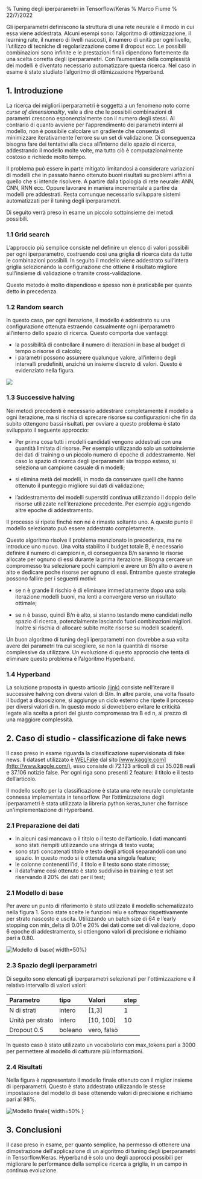 % Tuning degli iperparametri in Tensorflow/Keras
% Marco Fiume
% 22/7/2022

Gli iperparametri definiscono la struttura di una rete neurale e il modo in cui essa viene addestrata. Alcuni esempi sono: l’algoritmo di ottimizzazione, il learning rate, il numero di livelli nascosti, il numero di unità per ogni livello, l’utilizzo di tecniche di regolarizzazione come il dropout ecc. Le possibili combinazioni sono infinite e le prestazioni finali dipendono fortemente da una scelta corretta degli iperparametri. Con l’aumentare della complessità dei modelli è diventato necessario automatizzare questa ricerca. Nel caso in esame è stato studiato l’algoritmo di ottimizzazione Hyperband.

## 1. Introduzione
La ricerca dei migliori iperparametri è soggetta a un fenomeno noto come *curse of dimensionality*, vale a dire che le possibili combinazioni di parametri crescono esponenzialmente con il numero degli stessi. Al contrario di quanto avviene per l’apprendimento dei parametri interni al modello, non è possibile calcolare un gradiente che consenta di minimizzare iterativamente l’errore su un set di validazione. Di conseguenza bisogna fare dei tentativi alla cieca all’interno dello spazio di ricerca, addestrando il modello molte volte, ma tutto ciò è computazionalmente costoso e richiede molto tempo.

Il problema può essere in parte mitigato limitandosi a considerare variazioni di modelli che in passato hanno ottenuto buoni risultati su problemi affini a quello che si intende risolvere. A partire dalla tipologia di rete neurale: ANN, CNN, RNN ecc. Oppure lavorare in maniera incrementale a partire da modelli pre addestrati. Resta comunque necessario sviluppare sistemi automatizzati per il tuning degli iperparametri.

Di seguito verrà preso in esame un piccolo sottoinsieme dei metodi possibili.

### 1.1 Grid search
L’approccio più semplice consiste nel definire un elenco di valori possibili per ogni iperparametro, costruendo così una griglia di ricerca data da tutte le combinazioni possibili. In seguito il modello viene addestrato sull’intera griglia selezionando la configurazione che ottiene il risultato migliore sull’insieme di validazione o tramite cross-validazione.

Questo metodo è molto dispendioso e spesso non è praticabile per quanto detto in precedenza.

### 1.2 Random search
In questo caso, per ogni iterazione, il modello è addestrato su una configurazione ottenuta estraendo casualmente  ogni iperparametro all’interno dello spazio di ricerca. Questo comporta due vantaggi:

- la possibilità di controllare il numero di iterazioni in base al budget di tempo o risorse di calcolo;
- i parametri possono assumere qualunque valore, all’interno degli intervalli predefiniti, anziché un insieme discreto di valori. Questo è evidenziato nella figura.

![](./0xYiH3bc5hh1DTrFR.jpeg)

### 1.3 Successive halving
Nei metodi precedenti è necessario addestrare completamente il modello a ogni iterazione, ma si rischia di sprecare risorse su configurazioni che fin da subito ottengono bassi risultati. per ovviare a questo problema è stato sviluppato il seguente approccio:

- Per prima cosa tutti i modelli candidati vengono addestrati con una quantità limitata di risorse. Per esempio utilizzando solo un sottoinsieme dei dati di training o un piccolo numero di epoche di addestramento. Nel caso lo spazio di ricerca degli iperparametri sia troppo  esteso, si seleziona un campione casuale di n modelli;

- si elimina metà dei modelli, in modo da conservare quelli che hanno ottenuto il punteggio migliore sui dati di validazione;

- l’addestramento dei modelli superstiti continua utilizzando il doppio delle risorse utilizzate nell’iterazione precedente. Per esempio aggiungendo altre epoche di addestramento.

Il processo si ripete finché non ne è rimasto soltanto uno. A questo punto il modello selezionato può essere addestrato completamente.

Questo algoritmo risolve il problema menzionato in precedenza, ma ne introduce uno nuovo. Una volta stabilito il budget totale B, è necessario definire il numero di campioni n, di conseguenza B/n saranno le risorse allocate per ognuno di essi durante la prima iterazione. Bisogna cercare un compromesso tra selezionare pochi campioni e avere un B/n alto o avere n alto e dedicare poche risorse per ognuno di essi. Entrambe queste strategie possono fallire per i seguenti motivi:

- se n è grande il rischio è di eliminare immediatamente dopo una sola iterazione modelli buoni, ma lenti a convergere verso un risultato ottimale;

- se n è basso, quindi B/n è alto, si stanno testando meno candidati nello spazio di ricerca, potenzialmente lasciando fuori combinazioni migliori. Inoltre si rischia di allocare subito molte risorse su modelli scadenti.

Un buon algoritmo di tuning degli iperparametri non dovrebbe a sua volta avere dei parametri tra cui scegliere, se non la quantità di risorse complessive da utilizzare. Un evoluzione di questo approccio che tenta di eliminare questo problema è l’algoritmo Hyperband.

### 1.4 Hyperband
La soluzione proposta in questo articolo [(link)](https://jmlr.org/papers/v18/16-558.html) consiste nell’iterare il successive halving con diversi valori di B/n. In altre parole, una volta fissato il budget a disposizione, si aggiunge un ciclo esterno che ripete il processo per diversi valori di n. In questo modo si dovrebbero evitare le criticità legate alla scelta a priori del giusto compromesso tra B ed n, al prezzo di una maggiore complessità.

## 2. Caso di studio - classificazione di fake news
Il caso preso in esame riguarda la classificazione supervisionata di fake news. Il dataset utilizzato è [WELFake](https://www.kaggle.com/datasets/saurabhshahane/fake-news-classification) dal sito [www.kaggle.com](http://www.kaggle.com/), esso consiste di 72.123 articoli di cui 35.028 reali e 37.106 notizie false. Per ogni riga sono presenti 2 feature: il titolo e il testo dell’articolo.

Il modello scelto per la classificazione è stata una rete neurale completante connessa implementata in tensorflow. Per l’ottimizzazione degli iperparametri è stata utilizzata la libreria python keras_tuner che fornisce un'implementazione di Hyperband.

### 2.1 Preparazione dei dati
   - In alcuni casi mancava o il titolo o il testo dell’articolo. I dati mancanti sono stati riempiti utilizzando una stringa di testo vuota;
- sono stati concatenati titolo e testo degli articoli separandoli con uno spazio. In questo modo si è ottenuta una singola feature;
- le colonne contenenti l’id, il titolo e il testo sono state rimosse;
- il dataframe così ottenuto è stato suddiviso in training e test set riservando il 20% dei dati per il test;

### 2.1 Modello di base
Per avere un punto di riferimento è stato utilizzato il modello schematizzato nella figura 1. Sono state scelte le funzioni relu e softmax rispettivamente per strato nascosto e uscita. Utilizzando un batch size di 64 e l’early stopping con min_delta di 0.01 e 20% dei dati come set di validazione, dopo 6 epoche di addestramento, si ottiengono valori di precisione e richiamo pari a 0.80.

![Modello di base](Schermata%20del%202022-11-26%2010-28-15.png){ width=50%}

### 2.3 Spazio degli iperparametri
Di seguito sono elencati gli iperparametri selezionati per l'ottimizzazione e il relativo intervallo di valori valori:

| Parametro | tipo | Valori | step |
| :--- | :--- | :--- | :--- |
| N di strati | intero | [1,3] | 1 |
| Unità per strato | intero | [10, 100] | 10 |
| Dropout 0.5 | boleano | vero, falso ||

In questo caso è stato utilizzato un vocabolario con max_tokens pari a 3000 per permettere al modello di catturare più informazioni.

### 2.4 Risultati
Nella figura è rappresentato il modello finale ottenuto con il miglior insieme di iperparametri. Questo è stato addestrato utilizzando le stesse impostazione del modello di base ottenendo valori di precisione e richiamo pari al 98%.

![Modello finale](Schermata%20del%202022-11-18%2012-12-22.png){ width=50% }

## 3. Conclusioni
Il caso preso in esame, per quanto semplice, ha permesso di ottenere una dimostrazione dell'applicazione di un algoritmo di tuning degli iperparametri in Tensorflow/Keras. Hyperband è solo uno degli approcci possibili per migliorare le performance della semplice ricerca a griglia, in un campo in continua evoluzione.